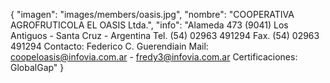 {
    "imagen": "images/members/oasis.jpg",
    "nombre": "COOPERATIVA AGROFRUTICOLA EL OASIS Ltda.",
    "info": "Alameda 473 (9041) Los Antiguos - Santa Cruz - Argentina Tel. (54) 02963 491294 Fax. (54) 02963 491294 Contacto: Federico C. Guerendiain Mail: coopeloasis@infovia.com.ar - fredy3@infovia.com.ar Certificaciones: GlobalGap"
}
